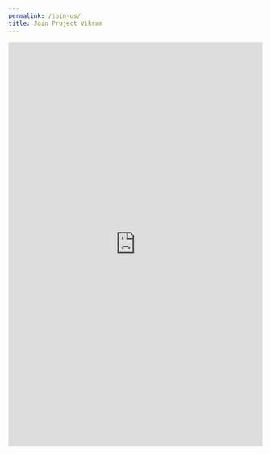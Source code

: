 ```yaml
---
permalink: /join-us/
title: Join Project Vikram
---
```


<style>
.responsive-wrap iframe{ max-width: 100%;}
</style>
<div class="responsive-wrap" markdown="0">
<!-- this is the embed code provided by Google -->
<iframe src="https://docs.google.com/forms/d/e/1FAIpQLSceoAX-_5KxeIY_44LPNIPFDn71NujxktaREIX4ceBZFHup2Q/viewform?embedded=true" width="100%" height="800" frameborder="0" marginheight="0" marginwidth="0">Loading…</iframe>
<!-- Google embed ends -->
</div>
